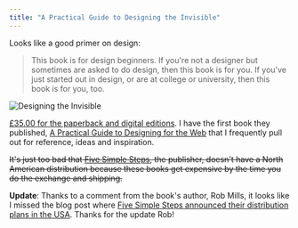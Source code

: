 ```yaml
---
title: "A Practical Guide to Designing the Invisible"
---
```

<p>Looks like a good primer on design:</p>
<blockquote><p>
  This book is for design beginners. If you're not a designer but sometimes are asked to do design, then this book is for you. If you've just started out in design, or are at college or university, then this book is for you, too.
</p></blockquote>
<p><img src="https://chrisenns.com/wp-content/uploads/2012/06/Designing-the-Invisible.png" alt="Designing the Invisible" title="Designing the Invisible" class="aligncenter size-full wp-image-20493" /></p>
<p><a href="https://www.fivesimplesteps.com/products/a-practical-guide-to-designing-the-invisible">£35.00 for the paperback and digital editions</a>. I have the first book they published, <a href="https://www.fivesimplesteps.com/products/a-practical-guide-to-designing-for-the-web">A Practical Guide to Designing for the Web</a> that I frequently pull out for reference, ideas and inspiration.</p>
<p><del datetime="2012-06-13T16:15:04+00:00">It's just too bad that <a href="https://www.fivesimplesteps.com">Five Simple Steps</a>, the publisher, doesn't have a North American distribution because these books get expensive by the time you do the exchange and shipping.</del></p>
<p><strong>Update</strong>: Thanks to a comment from the book's author, Rob Mills, it looks like I missed the blog post where <a href="https://www.fivesimplesteps.com/blogs/five-simple-steps-blog/5997586-the-story-of-our-shipping">Five Simple Steps announced their distribution plans in the USA</a>. Thanks for the update Rob!</p>
